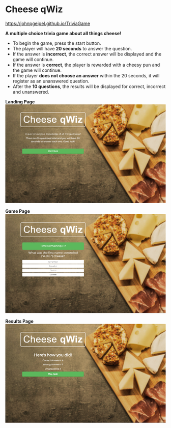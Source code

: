 # Cheese qWiz
https://johnpgeipel.github.io/TriviaGame

**A multiple choice trivia game about all things cheese!**

* To begin the game, press the start button.
* The player will have **20 seconds** to answer the question.
* If the answer is **incorrect**, the correct answer will be displayed and the game will continue.
* If the answer is **correct**, the player is rewarded with a cheesy pun and the game will continue.
* If the player **does not choose an answer** within the 20 seconds, it will register as an unanswered question.
* After the **10 questions**, the results will be displayed for correct, incorrect and unanswered.

**Landing Page**
![Landing page](https://github.com/johnpgeipel/TriviaGame/blob/master/assets/images/shot_one.PNG)

**Game Page**
![Game Page](https://github.com/johnpgeipel/TriviaGame/blob/master/assets/images/shot_two.PNG)

**Results Page**
![Results Page](https://github.com/johnpgeipel/TriviaGame/blob/master/assets/images/shot_three.PNG)


